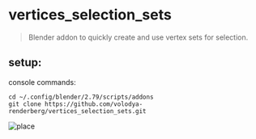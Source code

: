# vertices_selection_sets
>Blender addon to quickly create and use vertex sets for selection.

## setup:
console commands:
~~~
cd ~/.config/blender/2.79/scripts/addons
git clone https://github.com/volodya-renderberg/vertices_selection_sets.git
~~~

![place](https://drive.google.com/file/d/14qgWh3MpRZY1zHUPIRYyJZfCH2ZyFP-i/view?usp=sharing)
